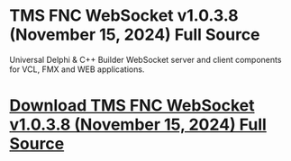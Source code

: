 # TMS FNC WebSocket v1.0.3.8 (November 15, 2024) Full Source

Universal Delphi & C++ Builder WebSocket server and client components for VCL, FMX and WEB applications.

# [Download TMS FNC WebSocket v1.0.3.8 (November 15, 2024) Full Source](https://developer.team/delphi/35110-tms-fnc-websocket-v1038-november-15-2024-full-source.html)
